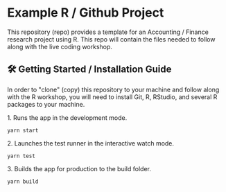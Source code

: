 # Example R / Github Project
This repository (repo) provides a template for an Accounting / Finance research project using R. This repo will contain the files needed to follow along with the live coding workshop.

<h2>🛠️ Getting Started / Installation Guide </h2>

In order to "clone" (copy) this repository to your machine and follow along with the R workshop, you will need to install Git, R, RStudio, and several R packages to your machine.

<p>1. Runs the app in the development mode.</p>

```
yarn start
```

<p>2. Launches the test runner in the interactive watch mode.</p>

```
yarn test
```

<p>3. Builds the app for production to the build folder.</p>

```
yarn build
```

